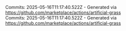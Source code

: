 Commits: 2025-05-16T11:17:40.522Z - Generated via https://github.com/marketplace/actions/artificial-grass
<br>
Commits: 2025-05-16T11:17:40.522Z - Generated via https://github.com/marketplace/actions/artificial-grass
<br>
